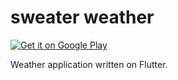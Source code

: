 # sweater weather

<a href='https://play.google.com/store/apps/details?id=by.tanakov.sweaterweather&pcampaignid=pcampaignidMKT-Other-global-all-co-prtnr-py-PartBadge-Mar2515-1'><img alt='Get it on Google Play' src='https://play.google.com/intl/en_us/badges/static/images/badges/en_badge_web_generic.png'/></a>

Weather application written on Flutter.
